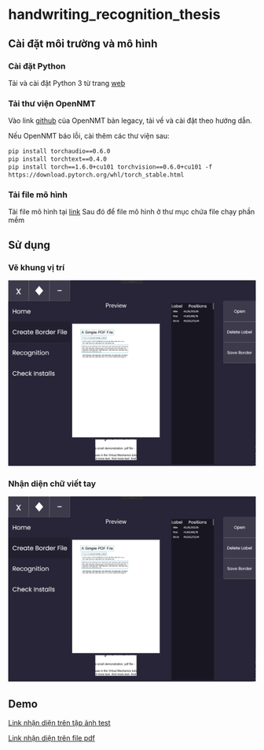 # handwriting_recognition_thesis

## Cài đặt môi trường và mô hình

### Cài đặt Python
Tải và cài đặt Python 3 từ trang [web](https://www.python.org/)

### Tải thư viện OpenNMT
Vào link [github](https://github.com/OpenNMT/OpenNMT-py/tree/legacy) của OpenNMT bản legacy, tải về và cài đặt theo hướng dẫn.

Nếu OpenNMT báo lỗi, cài thêm các thư viện sau:
```
pip install torchaudio==0.6.0
pip install torchtext==0.4.0
pip install torch==1.6.0+cu101 torchvision==0.6.0+cu101 -f https://download.pytorch.org/whl/torch_stable.html
```

### Tải file mô hình
Tải file mô hình tại [link](https://drive.google.com/file/d/1C-YFUEod8egCE1BNKbmzA5kFznuIdjUG/view?usp=sharing)
Sau đó để file mô hình ở thư mục chứa file chạy phần mềm

## Sử dụng

### Vẽ khung vị trí
![Vẽ khung vị trí](https://github.com/soiluahung/handwriting_recognition_thesis/blob/main/readme/mockup_one.png)

### Nhận diện chữ viết tay
![Nhận diện chữ viết tay](https://github.com/soiluahung/handwriting_recognition_thesis/blob/main/readme/mockup_one.png)

## Demo

[Link nhận diện trên tập ảnh test](https://youtu.be/odQlA9J7kTc)

[Link nhận diện trên file pdf](https://youtu.be/HQOG-r7jzO0)
